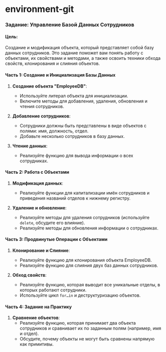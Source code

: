 # environment-git

### Задание: Управление Базой Данных Сотрудников

#### Цель:
Создание и модификация объекта, который представляет собой базу данных сотрудников. Это задание поможет вам понять работу с объектами, их свойствами и методами, а также освоить техники обхода свойств, клонирования и слияния объектов.

#### Часть 1: Создание и Инициализация Базы Данных

1. **Создание объекта "EmployeeDB"**:
   - Используйте литерал объекта для инициализации.
   - Включите методы для добавления, удаления, обновления и чтения сотрудников.

2. **Добавление сотрудников**:
   - Сотрудники должны быть представлены в виде объектов с полями: имя, должность, отдел.
   - Добавьте несколько сотрудников в базу данных.

3. **Чтение данных**:
   - Реализуйте функцию для вывода информации о всех сотрудниках.

#### Часть 2: Работа с Объектами

1. **Модификация данных**:
   - Реализуйте функции для капитализации имён сотрудников и приведения названий отделов к нижнему регистру.

2. **Удаление и обновление**:
   - Реализуйте методы для удаления сотрудников (используйте `delete`, обсудите его влияние).
   - Реализуйте методы для обновления информации о сотрудниках.

#### Часть 3: Продвинутые Операции с Объектами

1. **Клонирование и Слияние**:
   - Реализуйте функцию для клонирования объекта EmployeeDB.
   - Реализуйте функцию для слияния двух баз данных сотрудников.

2. **Обход свойств**:
   - Реализуйте функцию, которая выводит все уникальные отделы, в которых работают сотрудники.
   - Используйте цикл `for…in` и деструктуризацию объектов.

#### Часть 4: Задание на Практику

1. **Сравнение объектов**:
   - Реализуйте функцию, которая принимает два объекта сотрудников и сравнивает их по заданным полям (например, имя и отдел).
   - Обсудите, почему объекты не могут быть сравнены напрямую как примитивы.